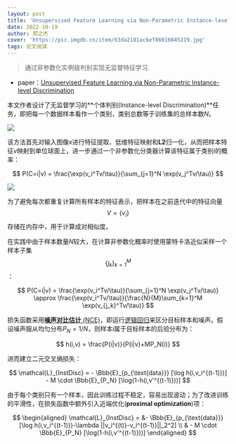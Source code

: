 ```yaml
---
layout: post
title: 'Unsupervised Feature Learning via Non-Parametric Instance-level Discrimination'
date: 2022-10-19
author: 郑之杰
cover: 'https://pic.imgdb.cn/item/63da2181ac6ef86016045219.jpg'
tags: 论文阅读
---
```


> 通过非参数化实例级判别实现无监督特征学习.

- paper：[Unsupervised Feature Learning via Non-Parametric Instance-level Discrimination](https://arxiv.org/abs/1805.01978v1)

本文作者设计了无监督学习的**个体判别(Instance-level Discrimination)**任务，即把每一个数据样本看作一个类别，类别总数等于训练集的总样本数$N$。

![](https://pic.imgdb.cn/item/63da233dac6ef86016074b0e.jpg)

该方法首先对输入图像$x$进行特征提取、低维特征映射和**L2**归一化，从而把样本特征$v$映射到单位球面上，进一步通过一个非参数化分类器计算该特征属于类别$i$的概率：

$$ P(C=i|v) = \frac{\exp(v_i^Tv/\tau)}{\sum_{j=1}^N \exp(v_j^Tv/\tau)} $$

![](https://pic.imgdb.cn/item/63da237bac6ef8601607d72a.jpg)

为了避免每次都重复计算所有样本的特征表示，把样本在之前迭代中的特征向量$$V=\{v_i\}$$存储在内存中，用于计算成对相似度。

在实践中由于样本数量$N$较大，在计算非参数化概率时使用蒙特卡洛近似采样一个样本子集$$\{j_k\}_{k=1}^M$$：

$$ P(C=i|v) = \frac{\exp(v_i^Tv/\tau)}{\sum_{j=1}^N \exp(v_j^Tv/\tau)} \approx \frac{\exp(v_i^Tv/\tau)}{\frac{N}{M}\sum_{k=1}^M \exp(v_{j_k}^Tv/\tau)} $$

损失函数采用[**噪声对比估计** (NCE)](http://proceedings.mlr.press/v9/gutmann10a.html)，即运行[逻辑回归](https://0809zheng.github.io/2020/03/13/logistic-regression.html)来区分目标样本和噪声。假设噪声服从均匀分布$P_N=1/N$，则样本$i$属于目标样本的后验分布为：

$$ h(i,v) = \frac{P(i|v)}{P(i|v)+MP_N(i)} $$

进而建立二元交叉熵损失：

$$ \mathcal{L}_{InstDisc} = - \Bbb{E}_{p_{\text{data}}} [\log h(i,v_i^{(t-1)})]  - M \cdot \Bbb{E}_{P_N} [\log(1-h(i,v'^{(t-1)}))] $$

由于每个类别只有一个样本，因此训练过程不稳定，容易出现波动；为了改进训练的平滑性，在损失函数中额外引入近端优化(**proximal optimization**)项：

$$ \begin{aligned} \mathcal{L}_{InstDisc} = &- \Bbb{E}_{p_{\text{data}}} [\log h(i,v_i^{(t-1)})-\lambda ||v_i^{(t)}-v_i^{(t-1)}||_2^2]  \\ & - M \cdot \Bbb{E}_{P_N} [\log(1-h(i,v'^{(t-1)}))] \end{aligned} $$